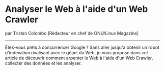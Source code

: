 # Analyser le Web à l'aide d'un Web Crawler
par Tristan Colombo [Rédacteur en chef de GNU/Linux Magazine]

---

Êtes-vous prêts à concurrencer Google ? Sans aller jusqu'à obtenir un robot d'indexation rivalisant avec le géant du Web, je vous propose dans cet article de découvrir comment arpenter le Web à l'aide d'un Web Crawler, collecter des données et les analyser.

